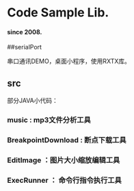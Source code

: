 # Code Sample Lib.
#### since 2008.

##serialPort  

串口通讯DEMO，桌面小程序，使用RXTX库。

## src 

部分JAVA小代码：

### music : mp3文件分析工具
### BreakpointDownload : 断点下载工具
### EditImage ：图片大小缩放编辑工具
### ExecRunner ： 命令行指令执行工具


